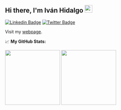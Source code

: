 ## Hi there, I'm Iván Hidalgo <img src="https://media.giphy.com/media/hvRJCLFzcasrR4ia7z/giphy.gif" width="25">

[![Linkedin Badge](https://img.shields.io/badge/-LinkedIn-0e76a8?style=flat-square&logo=Linkedin&logoColor=white)](https://www.linkedin.com/in/ivan-hidalgo-cenalmor/)
[![Twitter Badge](https://img.shields.io/badge/-Twitter-00acee?style=flat-square&logo=Twitter&logoColor=white)](https://twitter.com/IvanHCenalmor)

Visit my [webpage](https://ivanhcenalmor.github.io./).

📈 **My GitHub Stats:**

<p>
  <img height="180em" src="https://github-readme-stats.vercel.app/api?username=IvanHCenalmor&show_icons=true&hide_border=true&&count_private=true&include_all_commits=true" />
  <img height="180em" src="https://github-readme-stats.vercel.app/api/top-langs/?username=IvanHCenalmor&exclude_repo=KNN-Image-Classification&show_icons=true&hide_border=true&layout=compact&langs_count=8"/>
</p>
